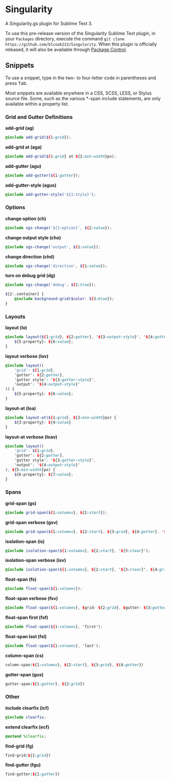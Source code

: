 # Singularity
A Singularity.gs plugin for Sublime Text 3.

To use this pre-release version of the Singularity Sublime Text plugin, in your
`Packages` directory, execute the command `git clone https://github.com/blcook223/Singularity`.
When this plugin is officially released, it will also be available through
[Package Control](https://packagecontrol.io/).

## Snippets

To use a snippet, type in the two- to four-letter code in parentheses and press <kbd>Tab</kbd>.

Most snippets are available anywhere in a CSS, SCSS, LESS, or Stylus source file. Some,
such as the various *-span include statements, are only available within a property list.


### Grid and Gutter Definitions

__add-grid (ag)__

```scss
@include add-grid(${1:grid});
```

__add-grid at (aga)__

```scss
@include add-grid(${1:grid} at ${2:min-width}px);
```

__add-gutter (agu)__

```scss
@include add-gutter(${1:gutter});
```

__add-gutter-style (agus)__

```scss
@include add-gutter-style('${1:style}');
```


### Options

__change option (ch)__

```scss
@include sgs-change('${1:option}', ${2:value});
```

__change output style (cho)__

```scss
@include sgs-change('output', ${1:value});
```

__change direction (chd)__

```scss
@include sgs-change('direction', ${1:value});
```

__turn on debug grid (dg)__

```scss
@include sgs-change('debug', ${1:true});

${2:.container} {
    @include background-grid($color: ${3:blue});
}
```


### Layouts

__layout (lo)__

```scss
@include layout(${1:grid}, ${2:gutter}, '${3:output-style}', '${4:gutter-style}') {
    ${5:property}: ${6:value};
}
```

__layout verbose (lov)__

```scss
@include layout((
    'grid': ${1:grid},
    'gutter': ${2:gutter},
    'gutter style': '${3:gutter-style}',
    'output': '${4:output-style}'
)) {
    ${5:property}: ${6:value};
}
```

__layout-at (loa)__

```scss
@include layout-at(${1:grid}, ${2:min-width}px) {
    ${3:property}: ${4:value}
}
```

__layout-at verbose (loav)__

```scss
@include layout((
    'grid': ${1:grid},
    'gutter': ${2:gutter},
    'gutter style': '${3:gutter-style}',
    'output': '${4:output-style}'
), ${5:min-width}px) {
    ${6:property}: ${7:value};
}
```


### Spans

__grid-span (gs)__

```scss
@include grid-span(${1:columns}, ${2:start});
```

__grid-span verbose (gsv)__

```scss
@include grid-span(${1:columns}, ${2:start}, ${3:grid}, ${4:gutter}, '${5:gutter-style}');
```

__isolation-span (is)__

```scss
@include isolation-span(${1:columns}, ${2:start}, '${3:clear}');
```

__isolation-span verbose (isv)__

```scss
@include isolation-span(${1:columns}, ${2:start}, '${3:clear}', ${4:grid}, ${5:gutter});
```

__float-span (fs)__

```scss
@include float-span(${1:columns});
```

__float-span verbose (fsv)__

```scss
@include float-span(${1:columns}, $grid: ${2:grid}, $gutter: ${3:gutter});
```

__float-span first (fsf)__

```scss
@include float-span(${1:columns}, 'first');
```

__float-span last (fsl)__

```scss
@include float-span(${1:columns}, 'last');
```

__column-span (cs)__

```scss
column-span(${1:columns}, ${2:start}, ${3:grid}, ${4:gutter})
```

__gutter-span (gus)__

```scss
gutter-span(${1:gutter}, ${2:grid})
```

### Other

__include clearfix (icf)__

```scss
@include clearfix;
```

__extend clearfix (ecf)__

```scss
@extend %clearfix;
```

__find-grid (fg)__

```scss
find-grid(${1:grid})
```

__find-gutter (fgu)__

```scss
find-gutter(${1:gutter})
```
